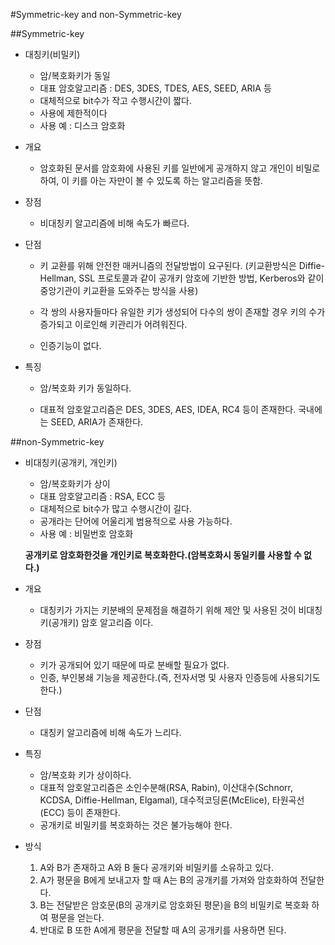 #Symmetric-key and non-Symmetric-key

##Symmetric-key 

- 대칭키(비밀키)

	- 암/복호화키가 동일
	- 대표 암호알고리즘 : DES, 3DES, TDES, AES, SEED, ARIA 등
	- 대체적으로 bit수가 작고 수행시간이 짧다.
	- 사용에 제한적이다
	- 사용 예 : 디스크 암호화

- 개요
	- 암호화된 문서를 암호화에 사용된 키를 일반에게 공개하지 않고 개인이 비밀로 하여, 이 키를 아는 자만이 볼 수 있도록 하는 알고리즘을 뜻함.

- 장점
	- 비대칭키 알고리즘에 비해 속도가 빠르다.

- 단점
	- 키 교환를 위해 안전한 매커니즘의 전달방법이 요구된다.
	(키교환방식은 Diffie-Hellman, SSL 프로토콜과 같이 공개키 암호에 기반한 방법, Kerberos와 같이 중앙기관이 키교환을 도와주는 방식을 사용)

	- 각 쌍의 사용자들마다 유일한 키가 생성되어 다수의 쌍이 존재할 경우 키의 수가 증가되고 이로인해 키관리가 어려워진다.

	- 인증기능이 없다.

- 특징
	- 암/복호화 키가 동일하다. 

	- 대표적 암호알고리즘은 DES, 3DES, AES, IDEA, RC4 등이 존재한다. 국내에는 SEED, ARIA가 존재한다.


##non-Symmetric-key

- 비대칭키(공개키, 개인키)

	- 암/복호화키가 상이
	- 대표 암호알고리즘 : RSA, ECC 등
	- 대체적으로 bit수가 많고 수행시간이 길다.
	- 공개라는 단어에 어울리게 범용적으로 사용 가능하다.
	- 사용 예 : 비밀번호 암호화

	**공개키로 암호화한것을 개인키로 복호화한다.(암복호화시 동일키를 사용할 수 없다.)**

- 개요
	- 대칭키가 가지는 키분배의 문제점을 해결하기 위해 제안 및 사용된 것이 비대칭키(공개키) 암호 알고리즘 이다.

- 장점
	- 키가 공개되어 있기 때문에 따로 분배할 필요가 없다.
	- 인증, 부인봉쇄 기능을 제공한다.(즉, 전자서명 및 사용자 인증등에 사용되기도 한다.)

- 단점
	- 대칭키 알고리즘에 비해 속도가 느리다.

- 특징
	- 암/복호화 키가 상이하다.
	- 대표적 암호알고리즘은 소인수분해(RSA, Rabin), 이산대수(Schnorr, KCDSA, Diffie-Hellman, Elgamal), 대수적코딩론(McElice), 타원곡선(ECC) 등이 존재한다.
	- 공개키로 비밀키를 복호화하는 것은 불가능해야 한다.

- 방식
	1. A와 B가 존재하고 A와 B 둘다 공개키와 비밀키를 소유하고 있다.
	2. A가 평문을 B에게 보내고자 할 때 A는 B의 공개키를 가져와 암호화하여 전달한다.
	3. B는 전달받은 암호문(B의 공개키로 암호화된 평문)을 B의 비밀키로 복호화 하여 평문을 얻는다.
	4. 반대로 B 또한 A에게 평문을 전달할 때 A의 공개키를 사용하면 된다.

